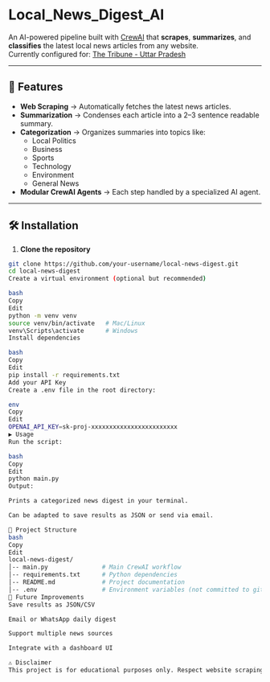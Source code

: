 # Local_News_Digest_AI
An AI-powered pipeline built with [CrewAI](https://www.crewai.com/) that **scrapes**, **summarizes**, and **classifies** the latest local news articles from any website.  
Currently configured for: [The Tribune - Uttar Pradesh](https://www.tribuneindia.com/news/state/uttar-pradesh)

---

## 📌 Features
- **Web Scraping** → Automatically fetches the latest news articles.
- **Summarization** → Condenses each article into a 2–3 sentence readable summary.
- **Categorization** → Organizes summaries into topics like:
  - Local Politics
  - Business
  - Sports
  - Technology
  - Environment
  - General News
- **Modular CrewAI Agents** → Each step handled by a specialized AI agent.

---

## 🛠️ Installation

1. **Clone the repository**
```bash
git clone https://github.com/your-username/local-news-digest.git
cd local-news-digest
Create a virtual environment (optional but recommended)

bash
Copy
Edit
python -m venv venv
source venv/bin/activate   # Mac/Linux
venv\Scripts\activate      # Windows
Install dependencies

bash
Copy
Edit
pip install -r requirements.txt
Add your API Key
Create a .env file in the root directory:

env
Copy
Edit
OPENAI_API_KEY=sk-proj-xxxxxxxxxxxxxxxxxxxxxxxx
▶️ Usage
Run the script:

bash
Copy
Edit
python main.py
Output:

Prints a categorized news digest in your terminal.

Can be adapted to save results as JSON or send via email.

📂 Project Structure
bash
Copy
Edit
local-news-digest/
│-- main.py               # Main CrewAI workflow
│-- requirements.txt      # Python dependencies
│-- README.md             # Project documentation
│-- .env                  # Environment variables (not committed to git)
🔮 Future Improvements
Save results as JSON/CSV

Email or WhatsApp daily digest

Support multiple news sources

Integrate with a dashboard UI

⚠️ Disclaimer
This project is for educational purposes only. Respect website scraping rules and avoid violating any Terms of Service.
